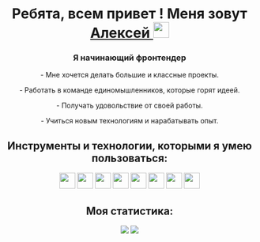 
<h1 align="center">Ребята, всем привет ! Меня зовут<a href="https://mov-exp.karakulin.nomoredomains.work/" target="_blank"> Алексей </a> 
<img src="https://github.com/blackcater/blackcater/raw/main/images/Hi.gif" height="32"/></h1>
<h3 align="center">Я начинающий фронтендер</h3>
<p align="center">- Мне хочется делать большие и классные проекты.</p>
<p align="center">- Работать в команде единомышленников, которые горят идеей.</p>
<p align="center">- Получать удовольствие от своей работы.</p>
<p align="center">- Учиться новым технологиям и нарабатывать опыт.</p>
<h2 align="center">Инструменты и технологии, которыми я умею пользоваться:</h2>
<div display="inline" align="center">
<img src="https://img.shields.io/badge/github-%23121011.svg?style=for-the-badge&logo=github&logoColor=white" height="32"/>
<img src="https://img.shields.io/badge/Visual%20Studio%20Code-0078d7.svg?style=for-the-badge&logo=visual-studio-code&logoColor=white" height="32"/>
<img src="https://img.shields.io/badge/html5-%23E34F26.svg?style=for-the-badge&logo=html5&logoColor=white" height="32"/>
<img src="https://img.shields.io/badge/css3-%231572B6.svg?style=for-the-badge&logo=css3&logoColor=white" height="32"/>
<img src="https://img.shields.io/badge/javascript-%23323330.svg?style=for-the-badge&logo=javascript&logoColor=%23F7DF1E" height="32"/>
<img src="https://img.shields.io/badge/react-%2320232a.svg?style=for-the-badge&logo=react&logoColor=%2361DAFB" height="32"/>
<img src="https://img.shields.io/badge/express.js-%23404d59.svg?style=for-the-badge&logo=express&logoColor=%2361DAFB" height="32"/>
<img src="https://img.shields.io/badge/MongoDB-%234ea94b.svg?style=for-the-badge&logo=mongodb&logoColor=white" height="32"/>
</div>
<h2 align="center">Моя статистика:</h2>
<div display="inline" align="center">
<img src="https://github-readme-stats.vercel.app/api/top-langs/?username=KarakulinAleksey"/>
<img src="https://github-readme-stats.vercel.app/api?username=KarakulinAleksey"/>
</div>
